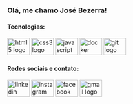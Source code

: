 ### Olá, me chamo José Bezerra!
<!--
![Anurag's GitHub stats](https://github-readme-stats.vercel.app/api?username=josebezerraf&show_icons=true&theme=dracula)
[![Top Langs](https://github-readme-stats.vercel.app/api/top-langs/?username=josebezerraf&layout=compact&theme=dracula)](https://github.com/josebezerraf/github-readme-stats)
-->

#### Tecnologias:

<div align="left">
  <img src="https://cdn.jsdelivr.net/gh/devicons/devicon/icons/html5/html5-original.svg" height="40" width="52" alt="html5 logo"  />
  <img src="https://cdn.jsdelivr.net/gh/devicons/devicon/icons/css3/css3-original.svg" height="40" width="52" alt="css3 logo"  />
  <img src="https://cdn.jsdelivr.net/gh/devicons/devicon/icons/javascript/javascript-original.svg" height="40" width="52" alt="javascript logo"  />
  <img src="https://cdn.jsdelivr.net/gh/devicons/devicon/icons/docker/docker-original.svg" height="40" width="52" alt="docker logo"  />
  <!--<img src="https://cdn.jsdelivr.net/gh/devicons/devicon/icons/figma/figma-original.svg" height="40" width="52" alt="figma logo"  />-->
  <img src="https://cdn.jsdelivr.net/gh/devicons/devicon/icons/git/git-original.svg" height="40" width="52" alt="git logo"  />
</div>

#### Redes sociais e contato:

<div align="left">
  <a href="https://www.linkedin.com/in/jos%C3%A9-bezerra-a123674a?lipi=urn%3Ali%3Apage%3Ad_flagship3_profile_view_base_contact_details%3BREo2Gq%2BXSKq6wZcvEOgJ9A%3D%3D" target="_blank"><img src="https://raw.githubusercontent.com/maurodesouza/profile-readme-generator/master/src/assets/icons/social/linkedin/default.svg" width="52" height="40" alt="linkedin logo" target="_blank"></a> 
  <a href="https://www.instagram.com/jose_bezerraf/" target="_blank"><img src="https://raw.githubusercontent.com/maurodesouza/profile-readme-generator/master/src/assets/icons/social/instagram/default.svg" width="52" height="40" alt="instagram logo" target="_blank"></a>
  <a href="https://www.facebook.com/josebezerra.filho.1?mibextid=ZbWKwL" target="_blank"><img src="https://raw.githubusercontent.com/maurodesouza/profile-readme-generator/master/src/assets/icons/social/facebook/default.svg" width="52" height="40" alt="facebook logo" target="_blank"></a>
  <a href = "mailto:josebezerra14@gmail.com"><img src="https://raw.githubusercontent.com/maurodesouza/profile-readme-generator/master/src/assets/icons/social/gmail/default.svg" width="52" height="40" alt="gmail logo" target="_blank"></a>
</div>
